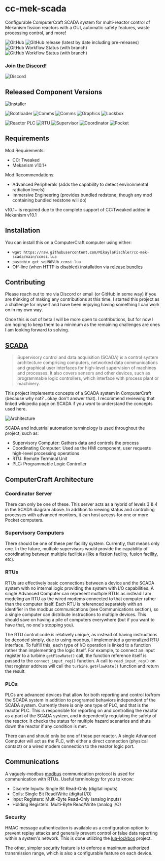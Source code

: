 # cc-mek-scada
Configurable ComputerCraft SCADA system for multi-reactor control of Mekanism fission reactors with a GUI, automatic safety features, waste processing control, and more! 

![GitHub](https://img.shields.io/github/license/MikaylaFischler/cc-mek-scada)
![GitHub release (latest by date including pre-releases)](https://img.shields.io/github/v/release/MikaylaFischler/cc-mek-scada?include_prereleases)
![GitHub Workflow Status (with branch)](https://img.shields.io/github/actions/workflow/status/MikaylaFischler/cc-mek-scada/check.yml?branch=main&label=main)
![GitHub Workflow Status (with branch)](https://img.shields.io/github/actions/workflow/status/MikaylaFischler/cc-mek-scada/check.yml?branch=devel&label=devel)

### Join [the Discord](https://discord.gg/R9NSCkhcwt)!

![Discord](https://img.shields.io/discord/1129075839288496259?logo=Discord&logoColor=white&label=discord)

## Released Component Versions

![Installer](https://img.shields.io/endpoint?url=https%3A%2F%2Fmikaylafischler.github.io%2Fcc-mek-scada%2Finstaller.json)


![Bootloader](https://img.shields.io/endpoint?url=https%3A%2F%2Fmikaylafischler.github.io%2Fcc-mek-scada%2Fbootloader.json)
![Comms](https://img.shields.io/endpoint?url=https%3A%2F%2Fmikaylafischler.github.io%2Fcc-mek-scada%2Fcommon.json)
![Comms](https://img.shields.io/endpoint?url=https%3A%2F%2Fmikaylafischler.github.io%2Fcc-mek-scada%2Fcomms.json)
![Graphics](https://img.shields.io/endpoint?url=https%3A%2F%2Fmikaylafischler.github.io%2Fcc-mek-scada%2Fgraphics.json)
![Lockbox](https://img.shields.io/endpoint?url=https%3A%2F%2Fmikaylafischler.github.io%2Fcc-mek-scada%2Flockbox.json)


![Reactor PLC](https://img.shields.io/endpoint?url=https%3A%2F%2Fmikaylafischler.github.io%2Fcc-mek-scada%2Freactor-plc.json)
![RTU](https://img.shields.io/endpoint?url=https%3A%2F%2Fmikaylafischler.github.io%2Fcc-mek-scada%2Frtu.json)
![Supervisor](https://img.shields.io/endpoint?url=https%3A%2F%2Fmikaylafischler.github.io%2Fcc-mek-scada%2Fsupervisor.json)
![Coordinator](https://img.shields.io/endpoint?url=https%3A%2F%2Fmikaylafischler.github.io%2Fcc-mek-scada%2Fcoordinator.json)
![Pocket](https://img.shields.io/endpoint?url=https%3A%2F%2Fmikaylafischler.github.io%2Fcc-mek-scada%2Fpocket.json)

## Requirements

Mod Requirements:
- CC: Tweaked
- Mekanism v10.1+

Mod Recommendations:
- Advanced Peripherals (adds the capability to detect environmental radiation levels)
- Immersive Engineering (provides bundled redstone, though any mod containing bundled redstone will do)

v10.1+ is required due to the complete support of CC:Tweaked added in Mekanism v10.1

## Installation

You can install this on a ComputerCraft computer using either:
* `wget https://raw.githubusercontent.com/MikaylaFischler/cc-mek-scada/main/ccmsi.lua`
* `pastebin get sqUN6VUb ccmsi.lua`
* Off-line (when HTTP is disabled) installation via [release bundles](https://github.com/MikaylaFischler/cc-mek-scada/wiki/Alternative-Installation-Strategies#release-bundles)

## Contributing

Please reach out to me via Discord or email (or GitHub in some way) if you are thinking of making any contributions at this time. I started this project as a challenge for myself and have been enjoying having something I can work on in my own way. 

Once this is out of beta I will be more open to contributions, but for now I am hoping to keep them to a minimum as the remaining challenges are ones I am looking forward to solving.

## [SCADA](https://en.wikipedia.org/wiki/SCADA)
> Supervisory control and data acquisition (SCADA) is a control system architecture comprising computers, networked data communications and graphical user interfaces for high-level supervision of machines and processes. It also covers sensors and other devices, such as programmable logic controllers, which interface with process plant or machinery.

This project implements concepts of a SCADA system in ComputerCraft (because why not? ..okay don't answer that). I recommend reviewing that linked wikipedia page on SCADA if you *want* to understand the concepts used here.

![Architecture](https://upload.wikimedia.org/wikipedia/commons/thumb/1/10/Functional_levels_of_a_Distributed_Control_System.svg/1000px-Functional_levels_of_a_Distributed_Control_System.svg.png)

SCADA and industrial automation terminology is used throughout the project, such as:
- Supervisory Computer: Gathers data and controls the process
- Coordinating Computer: Used as the HMI component, user requests high-level processing operations
- RTU: Remote Terminal Unit
- PLC: Programmable Logic Controller

## ComputerCraft Architecture

### Coordinator Server

There can only be one of these. This server acts as a hybrid of levels 3 & 4 in the SCADA diagram above. In addition to viewing status and controlling processes with advanced monitors, it can host access for one or more Pocket computers.

### Supervisory Computers

There should be one of these per facility system. Currently, that means only one. In the future, multiple supervisors would provide the capability of coordinating between multiple facilities (like a fission facility, fusion facility, etc).

### RTUs

RTUs are effectively basic connections between a device and the SCADA system with no internal logic providing the system with I/O capabilities. A single Advanced Computer can represent multiple RTUs as instead I am modeling an RTU as the wired modems connected to that computer rather than the computer itself. Each RTU is referenced separately with an identifier in the modbus communications (see Communications section), so a single computer can distribute instructions to multiple devices. This should save on having a pile of computers everywhere (but if you want to have that, no one's stopping you).

The RTU control code is relatively unique, as instead of having instructions be decoded simply, due to using modbus, I implemented a generalized RTU interface. To fulfill this, each type of I/O operation is linked to a function rather than implementing the logic itself. For example, to connect an input register to a turbine `getFlowRate()` call, the function reference itself is passed to the `connect_input_reg()` function. A call to `read_input_reg()` on that register address will call the `turbine.getFlowRate()` function and return the result.

### PLCs

PLCs are advanced devices that allow for both reporting and control to/from the SCADA system in addition to programed behaviors independent of the SCADA system. Currently there is only one type of PLC, and that is the reactor PLC. This is responsible for reporting on and controlling the reactor as a part of the SCADA system, and independently regulating the safety of the reactor. It checks the status for multiple hazard scenarios and shuts down the reactor if any condition is met.

There can and should only be one of these per reactor. A single Advanced Computer will act as the PLC, with either a direct connection (physical contact) or a wired modem connection to the reactor logic port.

## Communications

A vaguely-modbus [modbus](https://en.wikipedia.org/wiki/Modbus) communication protocol is used for communication with RTUs. Useful terminology for you to know:
- Discrete Inputs: Single Bit Read-Only (digital inputs)
- Coils: Single Bit Read/Write (digital I/O)
- Input Registers: Multi-Byte Read-Only (analog inputs)
- Holding Registers: Multi-Byte Read/Write (analog I/O)

### Security

HMAC message authentication is available as a configuration option to prevent replay attacks and generally prevent control or false data reporting within a system's network. This is done utilizing the [lua-lockbox](https://github.com/somesocks/lua-lockbox) project.

The other, simpler security feature is to enforce a maximum authorized transmission range, which is also a configurable feature on each device.
